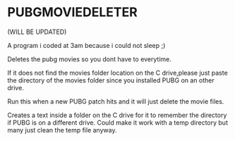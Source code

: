 # PUBGMOVIEDELETER


(WILL BE UPDATED)



A program i coded at 3am because i could not sleep ;)

Deletes the pubg movies so you dont have to everytime.

If it does not find the movies folder location on the  C drive,please just paste the directory of the movies folder since you installed PUBG on an other drive.

Run this when a new PUBG patch hits and it will just delete the movie files. 

Creates a text inside a folder on the C drive  for it to remember the directory if PUBG is on a different drive. Could make it work with a temp directory but many just clean the temp file anyway.

